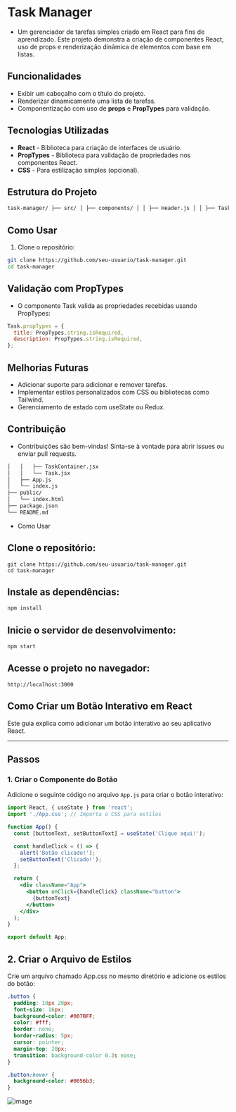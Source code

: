 # Task Manager

 - Um gerenciador de tarefas simples criado em React para fins de aprendizado. Este projeto demonstra a criação de componentes React, uso de props e renderização dinâmica de elementos com base em listas.

## Funcionalidades

- Exibir um cabeçalho com o título do projeto.
- Renderizar dinamicamente uma lista de tarefas.
- Componentização com uso de **props** e **PropTypes** para validação.

## Tecnologias Utilizadas

- **React** - Biblioteca para criação de interfaces de usuário.
- **PropTypes** - Biblioteca para validação de propriedades nos componentes React.
- **CSS** - Para estilização simples (opcional).

## Estrutura do Projeto

```bash
task-manager/ ├── src/ │ ├── components/ │ │ ├── Header.js │ │ ├── TaskContainer.jsx │ │ └── Task.jsx │ ├── App.js │ └── index.js ├── public/ │ └── index.html ├── package.json └── README.md
```

## Como Usar

1. Clone o repositório:

```bash
git clone https://github.com/seu-usuario/task-manager.git
cd task-manager
```

## Validação com PropTypes

 - O componente Task valida as propriedades recebidas usando PropTypes:

```jsx
Task.propTypes = {
  title: PropTypes.string.isRequired,
  description: PropTypes.string.isRequired,
};
```

## Melhorias Futuras

 - Adicionar suporte para adicionar e remover tarefas.
 - Implementar estilos personalizados com CSS ou bibliotecas como Tailwind.
 - Gerenciamento de estado com useState ou Redux.

## Contribuição

 - Contribuições são bem-vindas! Sinta-se à vontade para abrir issues ou enviar pull requests.

```bash
│   │   ├── TaskContainer.jsx
│   │   └── Task.jsx
│   ├── App.js
│   └── index.js
├── public/
│   └── index.html
├── package.json
└── README.md
```

 - Como Usar
 
## Clone o repositório:

```git
git clone https://github.com/seu-usuario/task-manager.git
cd task-manager
```

## Instale as dependências:

```bash
npm install
```
## Inicie o servidor de desenvolvimento:

```bash
npm start
```

## Acesse o projeto no navegador:

```arduino
http://localhost:3000
```

## Como Criar um Botão Interativo em React

Este guia explica como adicionar um botão interativo ao seu aplicativo React.

---

## Passos

### 1. Criar o Componente do Botão
Adicione o seguinte código no arquivo `App.js` para criar o botão interativo:

```jsx
import React, { useState } from 'react';
import './App.css'; // Importa o CSS para estilos

function App() {
  const [buttonText, setButtonText] = useState('Clique aqui!');

  const handleClick = () => {
    alert('Botão clicado!');
    setButtonText('Clicado!');
  };

  return (
    <div className="App">
      <button onClick={handleClick} className="button">
        {buttonText}
      </button>
    </div>
  );
}

export default App;
```

## 2. Criar o Arquivo de Estilos
Crie um arquivo chamado App.css no mesmo diretório e adicione os estilos do botão:

```css
.button {
  padding: 10px 20px;
  font-size: 16px;
  background-color: #007BFF;
  color: #fff;
  border: none;
  border-radius: 5px;
  cursor: pointer;
  margin-top: 20px;
  transition: background-color 0.3s ease;
}

.button:hover {
  background-color: #0056b3;
}
```
![image](https://github.com/user-attachments/assets/5b4cb297-bab9-415c-bbe4-8cfe846e3bbc)
